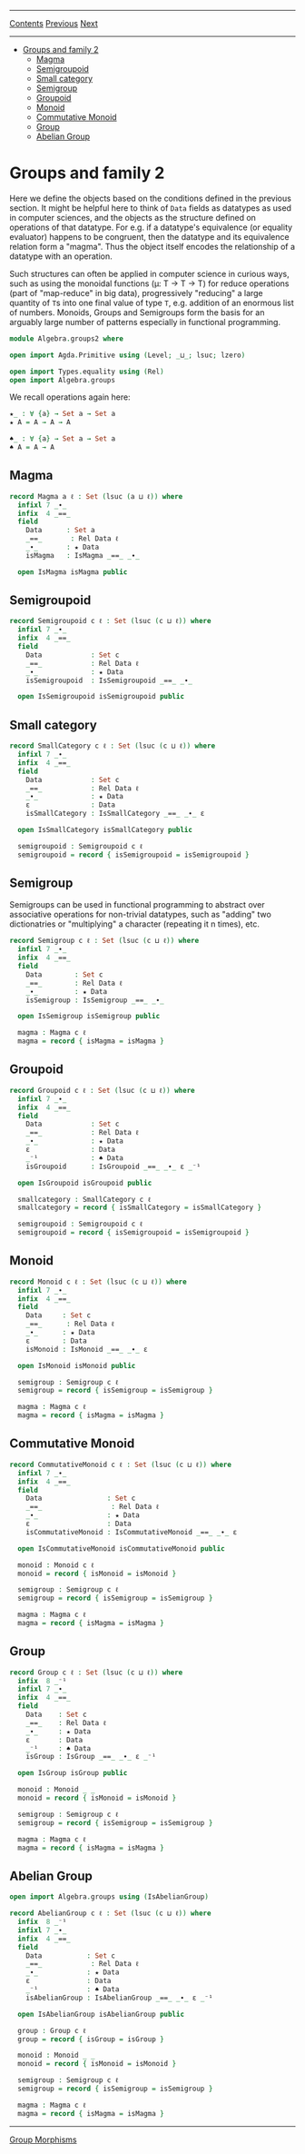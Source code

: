****
[Contents](contents.html)
[Previous](Algebra.groups.html)
[Next](Algebra.morphisms.html)

<!-- START doctoc generated TOC please keep comment here to allow auto update -->
<!-- DON'T EDIT THIS SECTION, INSTEAD RE-RUN doctoc TO UPDATE -->
****

- [Groups and family 2](#groups-and-family-2)
  - [Magma](#magma)
  - [Semigroupoid](#semigroupoid)
  - [Small category](#small-category)
  - [Semigroup](#semigroup)
  - [Groupoid](#groupoid)
  - [Monoid](#monoid)
  - [Commutative Monoid](#commutative-monoid)
  - [Group](#group)
  - [Abelian Group](#abelian-group)

<!-- END doctoc generated TOC please keep comment here to allow auto update -->


# Groups and family 2

Here we define the objects based on the conditions defined in the previous section. It might be helpful here to think of `Data` fields as datatypes as used in computer sciences, and the objects as the structure defined on operations of that datatype. For e.g. if a datatype's equivalence (or equality evaluator) happens to be congruent, then the datatype and its equivalence relation form a "magma". Thus the object itself encodes the relationship of a datatype with an operation.

Such structures can often be applied in computer science in curious ways, such as using the monoidal functions (μ: T → T → T) for reduce operations (part of "map-reduce" in big data), progressively "reducing" a large quantity of `T`s into one final value of type `T`, e.g. addition of an enormous list of numbers. Monoids, Groups and Semigroups form the basis for an arguably large number of patterns especially in functional programming.

```agda
module Algebra.groups2 where

open import Agda.Primitive using (Level; _⊔_; lsuc; lzero)

open import Types.equality using (Rel)
open import Algebra.groups
```

We recall operations again here:

```agda
★_ : ∀ {a} → Set a → Set a
★ A = A → A → A

♠_ : ∀ {a} → Set a → Set a
♠ A = A → A
```

## Magma

```agda
record Magma a ℓ : Set (lsuc (a ⊔ ℓ)) where
  infixl 7 _∙_
  infix  4 _==_
  field
    Data      : Set a
    _==_       : Rel Data ℓ
    _∙_       : ★ Data
    isMagma   : IsMagma _==_ _∙_

  open IsMagma isMagma public
```

## Semigroupoid

```agda
record Semigroupoid c ℓ : Set (lsuc (c ⊔ ℓ)) where
  infixl 7 _∙_
  infix  4 _==_
  field
    Data            : Set c
    _==_            : Rel Data ℓ
    _∙_             : ★ Data
    isSemigroupoid  : IsSemigroupoid _==_ _∙_

  open IsSemigroupoid isSemigroupoid public
```

## Small category

```agda
record SmallCategory c ℓ : Set (lsuc (c ⊔ ℓ)) where
  infixl 7 _∙_
  infix  4 _==_
  field
    Data            : Set c
    _==_            : Rel Data ℓ
    _∙_             : ★ Data
    ε               : Data
    isSmallCategory : IsSmallCategory _==_ _∙_ ε

  open IsSmallCategory isSmallCategory public

  semigroupoid : Semigroupoid c ℓ
  semigroupoid = record { isSemigroupoid = isSemigroupoid }
```

## Semigroup

Semigroups can be used in functional programming to abstract over associative operations for non-trivial datatypes, such as "adding" two dictionatries or "multiplying" a character (repeating it n times), etc.

```agda
record Semigroup c ℓ : Set (lsuc (c ⊔ ℓ)) where
  infixl 7 _∙_
  infix  4 _==_
  field
    Data        : Set c
    _==_        : Rel Data ℓ
    _∙_         : ★ Data
    isSemigroup : IsSemigroup _==_ _∙_

  open IsSemigroup isSemigroup public

  magma : Magma c ℓ
  magma = record { isMagma = isMagma }
```

## Groupoid

```agda
record Groupoid c ℓ : Set (lsuc (c ⊔ ℓ)) where
  infixl 7 _∙_
  infix  4 _==_
  field
    Data            : Set c
    _==_            : Rel Data ℓ
    _∙_             : ★ Data
    ε               : Data
    _⁻¹             : ♠ Data
    isGroupoid      : IsGroupoid _==_ _∙_ ε _⁻¹

  open IsGroupoid isGroupoid public

  smallcategory : SmallCategory c ℓ
  smallcategory = record { isSmallCategory = isSmallCategory }

  semigroupoid : Semigroupoid c ℓ
  semigroupoid = record { isSemigroupoid = isSemigroupoid }
```

## Monoid

```agda
record Monoid c ℓ : Set (lsuc (c ⊔ ℓ)) where
  infixl 7 _∙_
  infix  4 _==_
  field
    Data     : Set c
    _==_      : Rel Data ℓ
    _∙_      : ★ Data
    ε        : Data
    isMonoid : IsMonoid _==_ _∙_ ε

  open IsMonoid isMonoid public

  semigroup : Semigroup c ℓ
  semigroup = record { isSemigroup = isSemigroup }

  magma : Magma c ℓ
  magma = record { isMagma = isMagma }
```

## Commutative Monoid

```agda
record CommutativeMonoid c ℓ : Set (lsuc (c ⊔ ℓ)) where
  infixl 7 _∙_
  infix  4 _==_
  field
    Data                : Set c
    _==_                 : Rel Data ℓ
    _∙_                 : ★ Data
    ε                   : Data
    isCommutativeMonoid : IsCommutativeMonoid _==_ _∙_ ε

  open IsCommutativeMonoid isCommutativeMonoid public

  monoid : Monoid c ℓ
  monoid = record { isMonoid = isMonoid }

  semigroup : Semigroup c ℓ
  semigroup = record { isSemigroup = isSemigroup }

  magma : Magma c ℓ
  magma = record { isMagma = isMagma }
```

## Group

```agda
record Group c ℓ : Set (lsuc (c ⊔ ℓ)) where
  infix  8 _⁻¹
  infixl 7 _∙_
  infix  4 _==_
  field
    Data    : Set c
    _==_    : Rel Data ℓ
    _∙_     : ★ Data
    ε       : Data
    _⁻¹     : ♠ Data
    isGroup : IsGroup _==_ _∙_ ε _⁻¹

  open IsGroup isGroup public

  monoid : Monoid _ _
  monoid = record { isMonoid = isMonoid }

  semigroup : Semigroup c ℓ
  semigroup = record { isSemigroup = isSemigroup }

  magma : Magma c ℓ
  magma = record { isMagma = isMagma }
```

## Abelian Group

```agda
open import Algebra.groups using (IsAbelianGroup)

record AbelianGroup c ℓ : Set (lsuc (c ⊔ ℓ)) where
  infix  8 _⁻¹
  infixl 7 _∙_
  infix  4 _==_
  field
    Data           : Set c
    _==_            : Rel Data ℓ
    _∙_            : ★ Data
    ε              : Data
    _⁻¹            : ♠ Data
    isAbelianGroup : IsAbelianGroup _==_ _∙_ ε _⁻¹

  open IsAbelianGroup isAbelianGroup public

  group : Group c ℓ
  group = record { isGroup = isGroup }

  monoid : Monoid _ _
  monoid = record { isMonoid = isMonoid }

  semigroup : Semigroup c ℓ
  semigroup = record { isSemigroup = isSemigroup }

  magma : Magma c ℓ
  magma = record { isMagma = isMagma }
```

****
[Group Morphisms](./Algebra.morphisms.html)
